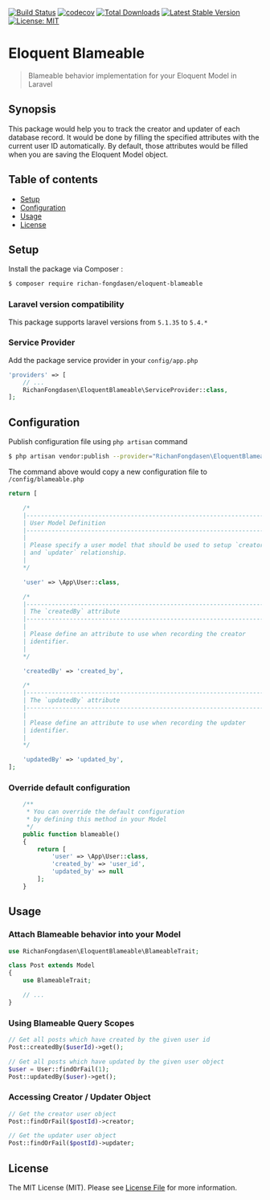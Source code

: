 [![Build Status](https://travis-ci.org/richan-fongdasen/eloquent-blameable.svg?branch=master)](https://travis-ci.org/richan-fongdasen/eloquent-blameable) 
[![codecov](https://codecov.io/gh/richan-fongdasen/eloquent-blameable/branch/master/graph/badge.svg)](https://codecov.io/gh/richan-fongdasen/eloquent-blameable) 
[![Total Downloads](https://poser.pugx.org/richan-fongdasen/eloquent-blameable/d/total.svg)](https://packagist.org/packages/richan-fongdasen/eloquent-blameable) 
[![Latest Stable Version](https://poser.pugx.org/richan-fongdasen/eloquent-blameable/v/stable.svg)](https://packagist.org/packages/richan-fongdasen/eloquent-blameable) 
[![License: MIT](https://poser.pugx.org/laravel/framework/license.svg)](https://opensource.org/licenses/MIT) 

# Eloquent Blameable

> Blameable behavior implementation for your Eloquent Model in Laravel

## Synopsis

This package would help you to track the creator and updater of each database record. It would be done by filling the specified attributes with the current user ID automatically. By default, those attributes would be filled when you are saving the Eloquent Model object.

## Table of contents

* [Setup](#setup)
* [Configuration](#configuration)
* [Usage](#usage)
* [License](#license)

## Setup

Install the package via Composer :
```sh
$ composer require richan-fongdasen/eloquent-blameable
```

### Laravel version compatibility

This package supports laravel versions from ``5.1.35`` to ``5.4.*``

### Service Provider

Add the package service provider in your ``config/app.php``

```php
'providers' => [
    // ...
    RichanFongdasen\EloquentBlameable\ServiceProvider::class,
];
```

## Configuration

Publish configuration file using ``php artisan`` command

```sh
$ php artisan vendor:publish --provider="RichanFongdasen\EloquentBlameable\ServiceProvider"
```

The command above would copy a new configuration file to ``/config/blameable.php``

```php
return [

    /*
    |--------------------------------------------------------------------------
    | User Model Definition
    |--------------------------------------------------------------------------
    |
    | Please specify a user model that should be used to setup `creator`
    | and `updater` relationship.
    |
    */

    'user' => \App\User::class,

    /*
    |--------------------------------------------------------------------------
    | The `createdBy` attribute
    |--------------------------------------------------------------------------
    |
    | Please define an attribute to use when recording the creator
    | identifier.
    |
    */

    'createdBy' => 'created_by',

    /*
    |--------------------------------------------------------------------------
    | The `updatedBy` attribute
    |--------------------------------------------------------------------------
    |
    | Please define an attribute to use when recording the updater
    | identifier.
    |
    */

    'updatedBy' => 'updated_by',
];
```

### Override default configuration

```php
    /**
     * You can override the default configuration
     * by defining this method in your Model
     */
    public function blameable()
    {
        return [
            'user' => \App\User::class,
            'created_by' => 'user_id',
            'updated_by' => null
        ];
    }
```

## Usage

### Attach Blameable behavior into your Model

```php
use RichanFongdasen\EloquentBlameable\BlameableTrait;

class Post extends Model
{
    use BlameableTrait;

    // ...
}
```

### Using Blameable Query Scopes

```php
// Get all posts which have created by the given user id
Post::createdBy($userId)->get();

// Get all posts which have updated by the given user object
$user = User::findOrFail(1);
Post::updatedBy($user)->get();
```

### Accessing Creator / Updater Object

```php
// Get the creator user object
Post::findOrFail($postId)->creator;

// Get the updater user object
Post::findOrFail($postId)->updater;
```

## License

The MIT License (MIT). Please see [License File](LICENSE.md) for more information.
